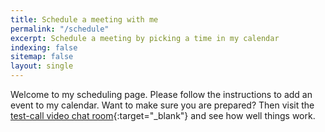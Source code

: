 ```yaml
---
title: Schedule a meeting with me
permalink: "/schedule"
excerpt: Schedule a meeting by picking a time in my calendar
indexing: false
sitemap: false
layout: single
---
```


Welcome to my scheduling page. Please follow the instructions to add an event to my calendar. Want to make sure you are prepared? Then visit the [test-call video chat room](https://zopatista.daily.co/test-call){:target="_blank"} and see how well things work.

<!-- Calendly inline widget begin -->
<div class="calendly-inline-widget" data-url="https://calendly.com/zopatista?hide_landing_page_details=1" style="min-width:320px;height:580px;"></div>
<script type="text/javascript" src="https://assets.calendly.com/assets/external/widget.js"></script>
<!-- Calendly inline widget end -->